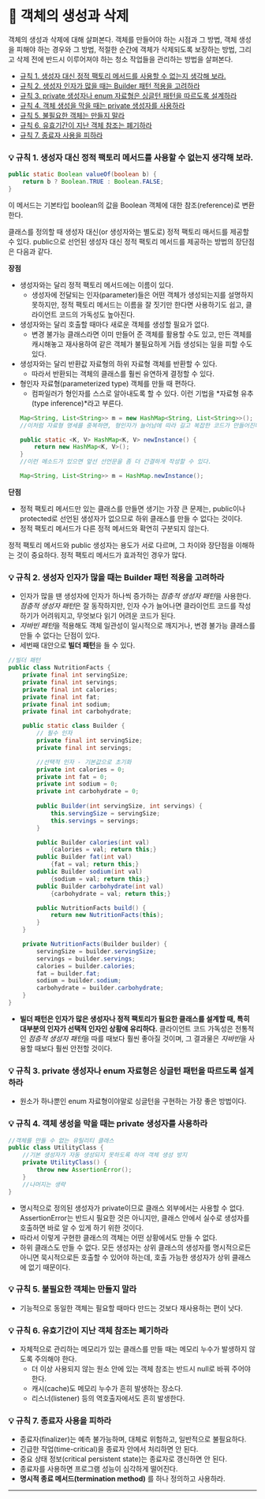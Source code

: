 # :pushpin: 객체의 생성과 삭제
객체의 생성과 삭제에 대해 살펴본다. 객체를 만들어야 하는 시점과 그 방법, 객체 생성을 피해야 하는 경우와 그 방법, 적절한 순간에 객체가 삭제되도록 보장하는 방법, 그리고 삭제 전에 반드시 이루어져야 하는 청소 작업들을 관리하는 방법을 살펴본다.

* [규칙 1. 생성자 대신 정적 팩토리 메서드를 사용할 수 없는지 생각해 보라.]()
* [규칙 2. 생성자 인자가 많을 때는 Builder 패턴 적용을 고려하라]()
* [규칙 3. private 생성자나 enum 자료형은 싱글턴 패턴을 따르도록 설계하라]()
* [규칙 4. 객체 생성을 막을 때는 private 생성자를 사용하라]()
* [규칙 5. 불필요한 객체는 만들지 말라]()
* [규칙 6. 유효기간이 지난 객체 참조는 폐기하라]()
* [규칙 7. 종료자 사용을 피하라]()

### :bulb: 규칙 1. 생성자 대신 정적 팩토리 메서드를 사용할 수 없는지 생각해 보라.
```java
public static Boolean valueOf(boolean b) {
    return b ? Boolean.TRUE : Boolean.FALSE;
}
```
이 메서드는 기본타입 boolean의 값을 Boolean 객체에 대한 참조(reference)로 변환한다.

클래스를 정의할 때 생성자 대신(or 생성자와는 별도로) 정적 팩토리 매서드를 제공할 수 있다. public으로 선언된 생성자 대신 정적 팩토리 메서드를 제공하는 방법의 장단점은 다음과 같다.

**장점**
* 생성자와는 달리 정적 팩토리 메서드에는 이름이 있다.
    - 생성자에 전달되는 인자(parameter)들은 어떤 객체가 생성되는지를 설명하지 못하지만, 정적 팩토리 메서드는 이름을 잘 짓기만 한다면 사용하기도 쉽고, 클라이언트 코드의 가독성도 높아진다.
* 생성자와는 달리 호출할 때마다 새로운 객체를 생성할 필요가 없다.
    - 변경 불가능 클래스라면 이미 만들어 준 객체를 활용할 수도 있고, 만든 객체를 캐시해놓고 재사용하여 같은 객체가 불필요하게 거듭 생성되는 일을 피할 수도 있다.
* 생성자와는 달리 반환값 자료형의 하위 자료형 객체를 반환할 수 있다.
    - 따라서 반환되는 객체의 클래스를 훨씬 유연하게 결정할 수 있다.
* 형인자 자료형(parameterized type) 객체를 만들 때 편하다.
    - 컴파일러가 형인자를 스스로 알아내도록 할 수 있다. 이런 기법을 *자료형 유추(type inference)*라고 부른다.
    ```java
    Map<String, List<String>> m = new HashMap<String, List<String>>();
    //이처럼 자료형 명세를 중복하면, 형인자가 늘어남에 따라 길고 복잡한 코드가 만들어진다. 여기서

    public static <K, V> HashMap<K, V> newInstance() {
        return new HashMap<K, V>();
    }
    //이런 메소드가 있으면 앞선 선언문을 좀 더 간결하게 작성할 수 있다.

    Map<String, List<String>> m = HashMap.newInstance();
    ```

**단점**
* 정적 팩토리 메서드만 있는 클래스를 만들면 생기는 가장 큰 문제는, public이나 protected로 선언된 생성자가 없으므로 하위 클래스를 만들 수 없다는 것이다.
* 정적 팩토리 메서드가 다른 정적 메서드와 확연히 구분되지 않는다.

정적 팩토리 메서드와 public 생성자는 용도가 서로 다르며, 그 차이와 장단점을 이해하는 것이 중요하다. 정적 팩토리 메서드가 효과적인 경우가 많다.

### :bulb: 규칙 2. 생성자 인자가 많을 때는 Builder 패턴 적용을 고려하라
* 인자가 많을 땐 생성자에 인자가 하나씩 증가하는 *점층적 생성자 패턴*을 사용한다. *점층적 생성자 패턴*은 잘 동작하지만, 인자 수가 늘어나면 클라이언트 코드를 작성하기가 어려워지고, 무엇보다 읽기 어려운 코드가 된다.
* *자바빈 패턴*을 적용해도 객체 일관성이 일시적으로 깨지거나, 변경 불가능 클래스를 만들 수 없다는 단점이 있다.
* 세번째 대안으로 **빌더 패턴**을 들 수 있다.
```java
//빌더 패턴
public class NutritionFacts {
    private final int servingSize;
    private final int servings;
    private final int calories;
    private final int fat;
    private final int sodium;
    private final int carbohydrate;

    public static class Builder {
        // 필수 인자
        private final int servingSize;
        private final int servings;

        //선택적 인자 - 기본값으로 초기화
        private int calories = 0;
        private int fat = 0;
        private int sodium = 0;
        private int carbohydrate = 0;
        
        public Builder(int servingSize, int servings) {
            this.servingSize = servingSize;
            this.servings = servings;
        }

        public Builder calories(int val)
            {calories = val; return this;}
        public Builder fat(int val)
            {fat = val; return this;}
        public Builder sodium(int val)
            {sodium = val; return this;}
        public Builder carbohydrate(int val)
            {carbohydrate = val; return this;}

        public NutritionFacts build() {
            return new NutritionFacts(this);
        }
    }

    private NutritionFacts(Builder builder) {
        servingSize = builder.servingSize;
        servings = builder.servings;
        calories = builder.calories;
        fat = builder.fat;
        sodium = builder.sodium;
        carbohydrate = builder.carbohydrate;
    }
}
```
* **빌더 패턴은 인자가 많은 생성자나 정적 팩토리가 필요한 클래스를 설계할 때, 특히 대부분의 인자가 선택적 인자인 상황에 유리하다.** 클라이언트 코드 가독성은 전통적인 *점층적 생성자 패턴*을 따를 때보다 훨씬 좋아질 것이며, 그 결과물은 *자바빈*을 사용할 때보다 훨씬 안전할 것이다.

### :bulb: 규칙 3. private 생성자나 enum 자료형은 싱글턴 패턴을 따르도록 설계하라
* 원소가 하나뿐인 enum 자료형이야말로 싱글턴을 구현하는 가장 좋은 방법이다.

### :bulb: 규칙 4. 객체 생성을 막을 때는 private 생성자를 사용하라
```java
//객체를 만들 수 없는 유틸리티 클래스
public class UtilityClass {
    //기본 생성자가 자동 생성되지 못하도록 하여 객체 생성 방지
    private UtilityClass() {
        throw new AssertionError();
    }
    //나머지는 생략
}
```
* 명시적으로 정의된 생성자가 private이므로 클래스 외부에서는 사용할 수 없다. AssertionError는 반드시 필요한 것은 아니지만, 클래스 안에서 실수로 생성자를 호출하면 바로 알 수 있게 하기 위한 것이다.
* 따라서 이렇게 구현한 클래스의 객체는 어떤 상황에서도 만들 수 없다. 
* 하위 클래스도 만들 수 없다. 모든 생성자는 상위 클래스의 생성자를 명시적으로든 아니면 묵시적으로든 호출할 수 있어야 하는데, 호출 가능한 생성자가 상위 클래스에 없기 때문이다.

### :bulb: 규칙 5. 불필요한 객체는 만들지 말라
* 기능적으로 동일한 객체는 필요할 때마다 만드는 것보다 재사용하는 편이 낫다.

### :bulb: 규칙 6. 유효기간이 지난 객체 참조는 폐기하라
* 자체적으로 관리하는 메모리가 있는 클래스를 만들 때는 메모리 누수가 발생하지 않도록 주의해야 한다.
    - 더 이상 사용되지 않는 원소 안에 있는 객체 참조는 반드시 null로 바꿔 주어야 한다.
    - 캐시(cache)도 메모리 누수가 흔히 발생하는 장소다.
    - 리스너(listener) 등의 역호출자에서도 흔히 발생한다.

### :bulb: 규칙 7. 종료자 사용을 피하라
* 종료자(finalizer)는 예측 불가능하며, 대체로 위험하고, 일반적으로 불필요하다.
* 긴급한 작업(time-critical)을 종료자 안에서 처리하면 안 된다.
* 중요 상태 정보(critical persistent state)는 종료자로 갱신하면 안 된다.
* 종료자를 사용하면 프로그램 성능이 심각하게 떨어진다.
* **명시적 종료 메서드(termination method)** 를 하나 정의하고 사용하라.

---